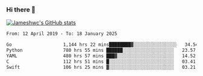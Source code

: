 ### Hi there 👋

[![Jameshwc's GitHub stats](https://github-readme-stats.vercel.app/api?username=jameshwc)](https://github.com/anuraghazra/github-readme-stats)

<!--START_SECTION:waka-->

```txt
From: 12 April 2019 - To: 18 January 2025

Go                   1,144 hrs 22 mins████████▓░░░░░░░░░░░░░░░░   34.54 %
Python               780 hrs 55 mins ██████░░░░░░░░░░░░░░░░░░░   23.57 %
YAML                 480 hrs 57 mins ███▓░░░░░░░░░░░░░░░░░░░░░   14.52 %
C                    112 hrs 51 mins █░░░░░░░░░░░░░░░░░░░░░░░░   03.41 %
Swift                106 hrs 25 mins ▓░░░░░░░░░░░░░░░░░░░░░░░░   03.21 %
```

<!--END_SECTION:waka-->